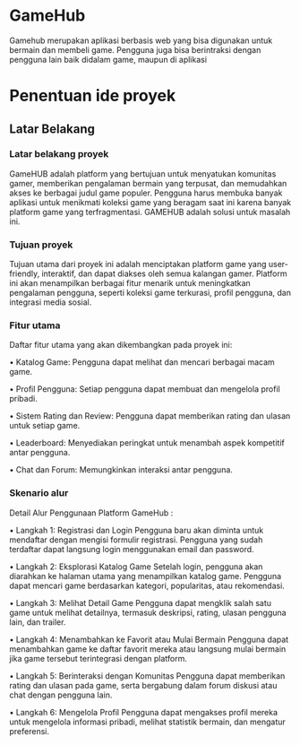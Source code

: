 <h1>GameHub</h1>
Gamehub merupakan aplikasi berbasis web yang bisa digunakan untuk bermain dan membeli game. Pengguna juga bisa berintraksi dengan pengguna lain baik didalam game, maupun di aplikasi
<h1>Penentuan ide proyek</h1>
<h2>Latar Belakang</h2>
<h3>Latar belakang proyek</h3>
GameHUB adalah platform yang bertujuan untuk menyatukan komunitas gamer, memberikan pengalaman bermain yang terpusat, dan memudahkan akses ke berbagai judul game populer. Pengguna harus membuka banyak aplikasi untuk menikmati koleksi game yang beragam saat ini karena banyak platform game yang terfragmentasi. GAMEHUB adalah solusi untuk masalah ini.
<h3>Tujuan proyek</h3>
Tujuan utama dari proyek ini adalah menciptakan platform game yang user-friendly, interaktif, dan dapat diakses oleh semua kalangan gamer. Platform ini akan menampilkan berbagai fitur menarik untuk meningkatkan pengalaman pengguna, seperti koleksi game terkurasi, profil pengguna, dan integrasi media sosial.
<h3>Fitur utama</h3>
Daftar fitur utama yang akan dikembangkan pada proyek ini:

• Katalog Game: Pengguna dapat melihat dan mencari berbagai macam game.

• Profil Pengguna: Setiap pengguna dapat membuat dan mengelola profil pribadi.

• Sistem Rating dan Review: Pengguna dapat memberikan rating dan ulasan untuk setiap game.

• Leaderboard: Menyediakan peringkat untuk menambah aspek kompetitif antar pengguna.

•	Chat dan Forum: Memungkinkan interaksi antar pengguna.
<h3>Skenario alur</h3>
Detail Alur Penggunaan Platform GameHub :

•	Langkah 1: Registrasi dan Login
Pengguna baru akan diminta untuk mendaftar dengan mengisi formulir registrasi. Pengguna yang sudah terdaftar dapat langsung login menggunakan email dan password.

•	Langkah 2: Eksplorasi Katalog Game
Setelah login, pengguna akan diarahkan ke halaman utama yang menampilkan katalog game. Pengguna dapat mencari game berdasarkan kategori, popularitas, atau rekomendasi.

•	Langkah 3: Melihat Detail Game
Pengguna dapat mengklik salah satu game untuk melihat detailnya, termasuk deskripsi, rating, ulasan pengguna lain, dan trailer.

•	Langkah 4: Menambahkan ke Favorit atau Mulai Bermain
Pengguna dapat menambahkan game ke daftar favorit mereka atau langsung mulai bermain jika game tersebut terintegrasi dengan platform.

•	Langkah 5: Berinteraksi dengan Komunitas
Pengguna dapat memberikan rating dan ulasan pada game, serta bergabung dalam forum diskusi atau chat dengan pengguna lain.

•	Langkah 6: Mengelola Profil
Pengguna dapat mengakses profil mereka untuk mengelola informasi pribadi, melihat statistik bermain, dan mengatur preferensi.

